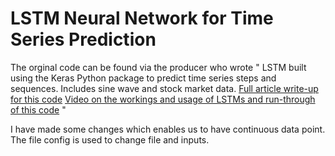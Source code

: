 # LSTM Neural Network for Time Series Prediction

The orginal code can be found via the producer who wrote " LSTM built using the Keras Python package to predict time series steps and sequences. Includes sine wave and stock market data. [Full article write-up for this code](https://www.altumintelligence.com/articles/a/Time-Series-Prediction-Using-LSTM-Deep-Neural-Networks) [Video on the workings and usage of LSTMs and run-through of this code](https://www.youtube.com/watch?v=2np77NOdnwk) "

I have made some changes which enables us to have continuous data point. The file config is used to change file and inputs. 
